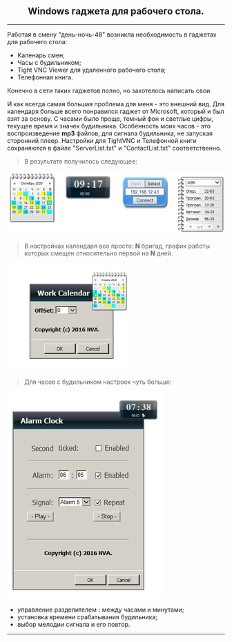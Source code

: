 ﻿<h2 align="center">Windows гаджета для рабочего стола.</h2>

***
Работая в смену "день-ночь-48" возникла необходимость в гаджетах для рабочего стола:

- Каленарь смен;
- Часы с будильником;
- Tight VNC Viewer для удаленного рабочего стола;
- Телефонная книга.

Конечно в сети таких гаджетов полно, но захотелось написать свои.

И как всегда самая большая проблема для меня - это внешний вид.
Для календаря больше всего понравился гаджет от Microsoft, который и был взят за основу.
С часами было проще, темный фон и светлые цифры, текущее время и значек будильника.
Особенность моих часов - это воспроизведение **mp3** файлов, для сигнала будильника, не запуская сторонний плеер.
Настройки для TightVNC и Телефонной книги сохраняются в файле "ServerList.txt" и "ContactList.txt" соответственно.

> В результате получилось следующее:

![внешний вид](https://github.com/nva1773/Two-Windows-Desktop-Gadgets/blob/master/Images/Faceplate.jpg)

> В настройках календаря все просто: **N** бригад, график работы которых смещен относительно первой на **N** дней.

![опции календаря](https://github.com/nva1773/Two-Windows-Desktop-Gadgets/blob/master/Images/CalendarOptions.jpg)

> Для часов с будильником настроек чуть больше:

![опции часов](https://github.com/nva1773/Two-Windows-Desktop-Gadgets/blob/master/Images/AlarmOptions.jpg)

- управление разделителем **:** между часами и минутами;
- установка времени срабатывания будильника;
- выбор мелодии сигнала и его повтор.

***

